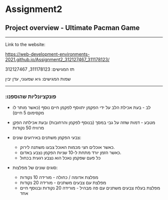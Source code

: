 # Assignment2
 
## Project overview - Ultimate Pacman Game

---
Link to the website:

https://web-development-environments-2021.github.io/Assignment2_312127467_311178123/

תז המגישים:
311178123, 312127467

שמות המגישים:
גיא שמעוני, עדן יבין

---

### :פונקציונליות שהוספנו
  * לב - בעת אכילת הלב על ידי הפקמן יתווסף לפקמן חיים נוסף (כאשר מותר לו מקסימום 5 חיים)
  * מטבע - דמות שזזה על גבי במסך (בנוסף לפקמן והרחובות) ובעת אכילתה הפקן מרוויח 50 נקודות
  * צבעי הפקמן משתנים באירועים שונים:
  
       * כאשר אוכלים חצי מכמות האוכל צבעו משתנה לירוק.
       * כאשר הזמן יורד מתחת ל-10 שניות הפקמן נצבע באדום.
       * כל פעם שפקמן נאכל הוא נצבע רגעית בכחול
  
  *   סוגים שונים של מפלצות:
  
       * מפלצת אדומה / כחולה - מורידה 10 נקודות
       * מפלצת עם צבעים משתנים - מורידה 20 נקודות
       * מפלצת בעלת צבעים משתנים עם פה מבהיל - מורידה 20 נקודות ובנוסף חיים אחד 
